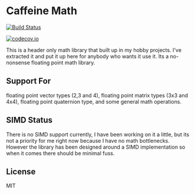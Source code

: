 # Caffeine Math

[![Build Status](https://travis-ci.org/coredat/math.svg?branch=master)](https://travis-ci.org/coredat/math)

[![codecov.io](https://codecov.io/github/PhilCK/caffeine-math/coverage.svg?branch=master)](https://codecov.io/github/PhilCK/caffeine-math?branch=master)


This is a header only math library that built up in my hobby projects. I've extracted it and put it up here for anybody who wants it use it. Its a no-nonsense floating point math library.


## Support For
floating point vector types (2,3 and 4), floating point matrix types (3x3 and 4x4), floating point quaternion type, and some general math operations.


## SIMD Status
There is no SIMD support currently, I have been working on it a little, but its not a priority for me right now because I have no math bottlenecks. However the library has been designed around a SIMD implementation so when it comes there should be minimal fuss.


## License
MIT
